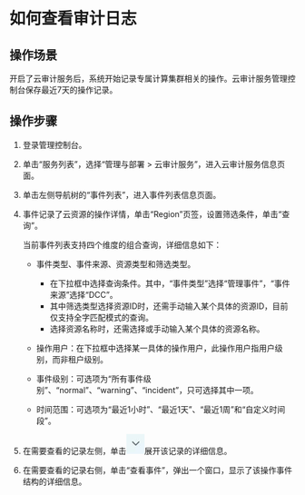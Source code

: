 # 如何查看审计日志<a name="ZH-CN_TOPIC_0107781034"></a>

## 操作场景<a name="section32511344104810"></a>

开启了云审计服务后，系统开始记录专属计算集群相关的操作。云审计服务管理控制台保存最近7天的操作记录。

## 操作步骤<a name="section1473437092718"></a>

1.  登录管理控制台。
2.  单击“服务列表”，选择“管理与部署 \> 云审计服务”，进入云审计服务信息页面。
3.  单击左侧导航树的“事件列表”，进入事件列表信息页面。
4.  事件记录了云资源的操作详情，单击“Region”页签，设置筛选条件，单击“查询”。

    当前事件列表支持四个维度的组合查询，详细信息如下：

    -   事件类型、事件来源、资源类型和筛选类型。
        -   在下拉框中选择查询条件。其中，“事件类型”选择“管理事件”，“事件来源”选择“DCC”。
        -   其中筛选类型选择资源ID时，还需手动输入某个具体的资源ID，目前仅支持全字匹配模式的查询。
        -   选择资源名称时，还需选择或手动输入某个具体的资源名称。

    -   操作用户：在下拉框中选择某一具体的操作用户，此操作用户指用户级别，而非租户级别。
    -   事件级别：可选项为“所有事件级别”、“normal”、“warning”、“incident”，只可选择其中一项。
    -   时间范围：可选项为“最近1小时”、“最近1天”、“最近1周”和“自定义时间段”。

5.  在需要查看的记录左侧，单击![](figures/zh-cn_image_0120253243.jpg)展开该记录的详细信息。
6.  在需要查看的记录右侧，单击“查看事件”，弹出一个窗口，显示了该操作事件结构的详细信息。

